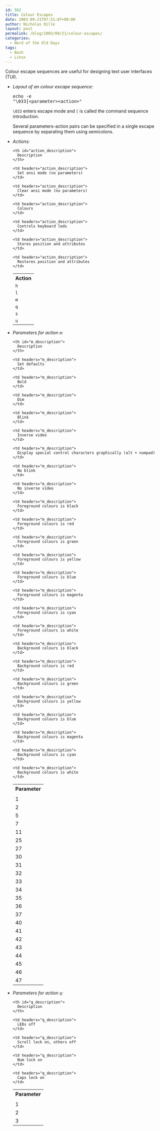 ```yaml
---
id: 562
title: Colour Escapes
date: 2003-09-21T07:51:07+00:00
author: Nicholas Dille
layout: post
permalink: /blog/2003/09/21/colour-escapes/
categories:
  - Nerd of the Old Days
tags:
  - Bash
  - Linux
---
```

Colour escape sequences are useful for designing text user interfaces (TUI).

<!--more-->

  * _Layout of an colour escape sequence:_ <pre class="listing">echo -e "\033[&lt;parameter&gt;&lt;action&gt;"</pre>
    
    <code class="command">\033</code> enters escape mode and <code class="command">[</code> is called the command sequence introduction.
    
    Several parameters-action pairs can be specified in a single escape sequence by separating them using semicolons.</li> </ul> </ul> 
    
      * _Actions:_
  
        <table summary="This table contains descriptions of the action that can be used in a colour escape sequence">
          <tr>
            <th id="action">
              Action
            </th>
            
            <th id="action_description">
              Description
            </th>
          </tr>
          
          <tr>
            <td headers="action">
              <code class="command">h</code>
            </td>
            
            <td headers="action_description">
              Set ansi mode (no parameters)
            </td>
          </tr>
          
          <tr>
            <td headers="action">
              <code class="command">l</code>
            </td>
            
            <td headers="action_description">
              Clear ansi mode (no parameters)
            </td>
          </tr>
          
          <tr>
            <td headers="action">
              <code class="command">m</code>
            </td>
            
            <td headers="action_description">
              Colours
            </td>
          </tr>
          
          <tr>
            <td headers="action">
              <code class="command">q</code>
            </td>
            
            <td headers="action_description">
              Controls keyboard leds
            </td>
          </tr>
          
          <tr>
            <td headers="action">
              <code class="command">s</code>
            </td>
            
            <td headers="action_description">
              Stores position and attributes
            </td>
          </tr>
          
          <tr>
            <td headers="action">
              <code class="command">u</code>
            </td>
            
            <td headers="action_description">
              Restores position and attributes
            </td>
          </tr>
        </table>
    
      * _Parameters for action <code class="command">m</code>:_
  
        <table summary="This table describes parameters for the action m">
          <tr>
            <th id="parameter_m">
              Parameter
            </th>
            
            <th id="m_description">
              Description
            </th>
          </tr>
          
          <tr>
            <td headers="parameter_m">
            </td>
            
            <td headers="m_description">
              Set defaults
            </td>
          </tr>
          
          <tr>
            <td headers="parameter_m">
              1
            </td>
            
            <td headers="m_description">
              Bold
            </td>
          </tr>
          
          <tr>
            <td headers="parameter_m">
              2
            </td>
            
            <td headers="m_description">
              Dim
            </td>
          </tr>
          
          <tr>
            <td headers="parameter_m">
              5
            </td>
            
            <td headers="m_description">
              Blink
            </td>
          </tr>
          
          <tr>
            <td headers="parameter_m">
              7
            </td>
            
            <td headers="m_description">
              Inverse video
            </td>
          </tr>
          
          <tr>
            <td headers="parameter_m">
              11
            </td>
            
            <td headers="m_description">
              Display special control characters graphically (alt + numpad)
            </td>
          </tr>
          
          <tr>
            <td headers="parameter_m">
              25
            </td>
            
            <td headers="m_description">
              No blink
            </td>
          </tr>
          
          <tr>
            <td headers="parameter_m">
              27
            </td>
            
            <td headers="m_description">
              No inverse video
            </td>
          </tr>
          
          <tr>
            <td headers="parameter_m">
              30
            </td>
            
            <td headers="m_description">
              Foreground colours is black
            </td>
          </tr>
          
          <tr>
            <td headers="parameter_m">
              31
            </td>
            
            <td headers="m_description">
              Foreground colours is red
            </td>
          </tr>
          
          <tr>
            <td headers="parameter_m">
              32
            </td>
            
            <td headers="m_description">
              Foreground colours is green
            </td>
          </tr>
          
          <tr>
            <td headers="parameter_m">
              33
            </td>
            
            <td headers="m_description">
              Foreground colours is yellow
            </td>
          </tr>
          
          <tr>
            <td headers="parameter_m">
              34
            </td>
            
            <td headers="m_description">
              Foreground colours is blue
            </td>
          </tr>
          
          <tr>
            <td headers="parameter_m">
              35
            </td>
            
            <td headers="m_description">
              Foreground colours is magenta
            </td>
          </tr>
          
          <tr>
            <td headers="parameter_m">
              36
            </td>
            
            <td headers="m_description">
              Foreground colours is cyan
            </td>
          </tr>
          
          <tr>
            <td headers="parameter_m">
              37
            </td>
            
            <td headers="m_description">
              Foreground colours is white
            </td>
          </tr>
          
          <tr>
            <td headers="parameter_m">
              40
            </td>
            
            <td headers="m_description">
              Background colours is black
            </td>
          </tr>
          
          <tr>
            <td headers="parameter_m">
              41
            </td>
            
            <td headers="m_description">
              Background colours is red
            </td>
          </tr>
          
          <tr>
            <td headers="parameter_m">
              42
            </td>
            
            <td headers="m_description">
              Background colours is green
            </td>
          </tr>
          
          <tr>
            <td headers="parameter_m">
              43
            </td>
            
            <td headers="m_description">
              Background colours is yellow
            </td>
          </tr>
          
          <tr>
            <td headers="parameter_m">
              44
            </td>
            
            <td headers="m_description">
              Background colours is blue
            </td>
          </tr>
          
          <tr>
            <td headers="parameter_m">
              45
            </td>
            
            <td headers="m_description">
              Background colours is magenta
            </td>
          </tr>
          
          <tr>
            <td headers="parameter_m">
              46
            </td>
            
            <td headers="m_description">
              Background colours is cyan
            </td>
          </tr>
          
          <tr>
            <td headers="parameter_m">
              47
            </td>
            
            <td headers="m_description">
              Background colours is white
            </td>
          </tr>
        </table>
    
      * _Parameters for action <code class="command">q</code>:_
  
        <table summary="This table describes parameters for the action q">
          <tr>
            <th id="parameter_q">
              Parameter
            </th>
            
            <th id="q_description">
              Description
            </th>
          </tr>
          
          <tr>
            <td headers="parameter_q">
            </td>
            
            <td headers="q_description">
              LEDs off
            </td>
          </tr>
          
          <tr>
            <td headers="parameter_q">
              1
            </td>
            
            <td headers="q_description">
              Scroll lock on, others off
            </td>
          </tr>
          
          <tr>
            <td headers="parameter_q">
              2
            </td>
            
            <td headers="q_description">
              Num lock on
            </td>
          </tr>
          
          <tr>
            <td headers="parameter_q">
              3
            </td>
            
            <td headers="q_description">
              Caps lock on
            </td>
          </tr>
        </table>
